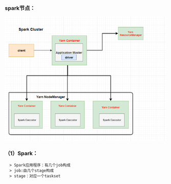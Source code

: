 ### spark节点：
![Image text](https://github.com/JackLiuWei/hadoop/blob/master/JLUJLPPOTA28~WT%25CIB%25%7D_9.png)
### （1）Spark：
      > Spark应用程序：有几个job构成
      > job:由几个stage构成
      > stage：对应一个taskset
